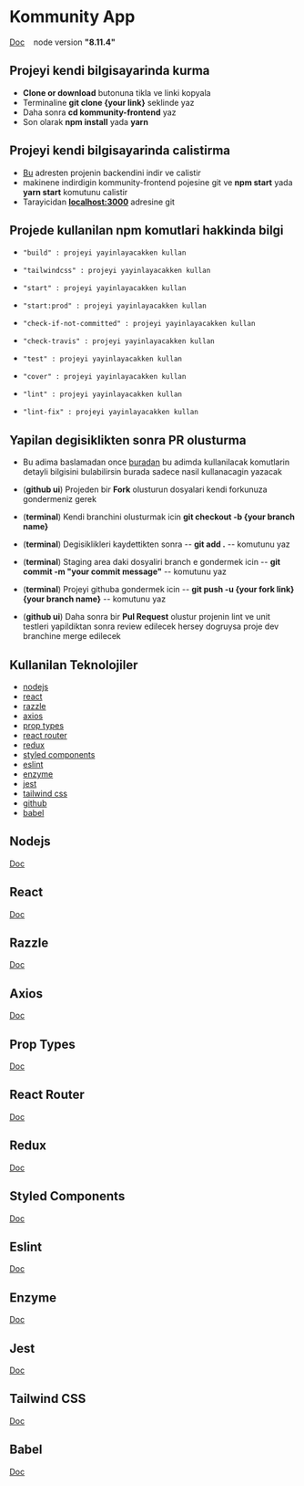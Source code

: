# Kommunity App

[Doc](https://docs.google.com/document/d/1P9znOKfQIHDP3BVS5ptvFgzSLmL0vo4WTAZrcKatFBA)&nbsp;&nbsp;&nbsp; node version  **"8.11.4"**

## Projeyi kendi bilgisayarinda kurma

- **Clone or download** butonuna tikla ve linki kopyala
- Terminaline **git clone {your link}** seklinde yaz
- Daha sonra **cd kommunity-frontend** yaz
- Son olarak **npm install** yada **yarn**

## Projeyi kendi bilgisayarinda calistirma

- [Bu](https://github.com/Kommunity-app/kommunity-backend) adresten projenin backendini indir ve calistir
- makinene indirdigin kommunity-frontend pojesine git ve **npm start** yada **yarn start** komutunu calistir
- Tarayicidan **[localhost:3000](http://localhost:3000/)** adresine git

## Projede kullanilan npm komutlari hakkinda bilgi

- `"build" : projeyi yayinlayacakken kullan`

- `"tailwindcss" : projeyi yayinlayacakken kullan`

- `"start" : projeyi yayinlayacakken kullan`

- `"start:prod" : projeyi yayinlayacakken kullan`

- `"check-if-not-committed" : projeyi yayinlayacakken kullan`

- `"check-travis" : projeyi yayinlayacakken kullan`

- `"test" : projeyi yayinlayacakken kullan`

- `"cover" : projeyi yayinlayacakken kullan`

- `"lint" : projeyi yayinlayacakken kullan`

- `"lint-fix" : projeyi yayinlayacakken kullan`

## Yapilan degisiklikten sonra PR olusturma

- Bu adima baslamadan once [buradan](#github-command-docs) bu adimda kullanilacak komutlarin detayli bilgisini bulabilirsin burada sadece nasil kullanacagin yazacak

- (**github ui**) Projeden bir **Fork** olusturun dosyalari kendi forkunuza gondermeniz gerek
- (**terminal**) Kendi branchini olusturmak icin **git checkout -b {your branch name}**
- (**terminal**) Degisiklikleri kaydettikten sonra -- **git add .** -- komutunu yaz
- (**terminal**) Staging area daki dosyaliri branch e gondermek icin -- **git commit -m "your commit message"** -- komutunu yaz
- (**terminal**) Projeyi githuba gondermek icin -- **git push -u {your fork link} {your branch name}** -- komutunu yaz
- (**github ui**) Daha sonra bir **Pul Request** olustur projenin lint ve unit testleri yapildiktan sonra review edilecek hersey dogruysa proje dev branchine merge edilecek

## Kullanilan Teknolojiler

- [nodejs](#nodejs)
- [react](#react)
- [razzle](#razzle)
- [axios](#axios)
- [prop types](#prop-types)
- [react router](#react-router)
- [redux](#redux)
- [styled components](#styled-components)
- [eslint](#eslint)
- [enzyme](#enzyme)
- [jest](#jest)
- [tailwind css](#tailwind-css)
- [github](https://lab.github.com/)
- [babel](#babel)

## Nodejs

[Doc](https://nodejs.org/en/docs/)

## React

[Doc](https://reactjs.org/docs/getting-started.html)

## Razzle

[Doc](https://github.com/jaredpalmer/razzle#quick-start)

## Axios

[Doc](https://github.com/axios/axios#axios)

## Prop Types

[Doc](https://github.com/jaredpalmer/razzle#quick-start)

## React Router

[Doc](https://reacttraining.com/react-router/web/guides/quick-start)

## Redux

[Doc](https://redux.js.org/)

## Styled Components

[Doc](https://www.styled-components.com/docs)

## Eslint

[Doc](https://eslint.org/docs/user-guide/getting-started)

## Enzyme

[Doc](https://github.com/airbnb/enzyme#enzyme)

## Jest

[Doc](https://jestjs.io/docs/en/getting-started)

## Tailwind CSS

[Doc](https://tailwindcss.com/docs/what-is-tailwind/)

## Babel

[Doc](https://babeljs.io/docs/en/)
